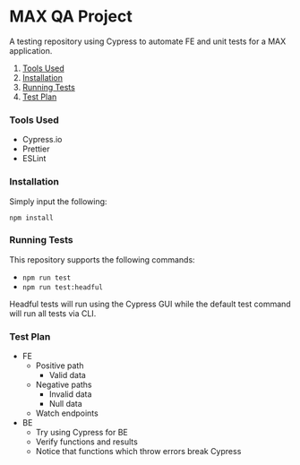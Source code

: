 # MAX QA Project

A testing repository using Cypress to automate FE and unit tests for a MAX application.

1. [Tools Used](#tools-used)
2. [Installation](#installation)
3. [Running Tests](#running-tests)
4. [Test Plan](#test-plan)

### Tools Used
- Cypress.io
- Prettier
- ESLint

### Installation
Simply input the following:

`npm install`

### Running Tests
This repository supports the following commands:
- `npm run test`
- `npm run test:headful`

Headful tests will run using the Cypress GUI while the default test command will run all tests via CLI.

### Test Plan
- FE
    - Positive path
        - Valid data
    - Negative paths
        - Invalid data
        - Null data
    - Watch endpoints
- BE
    - Try using Cypress for BE
    - Verify functions and results
    - Notice that functions which throw errors break Cypress